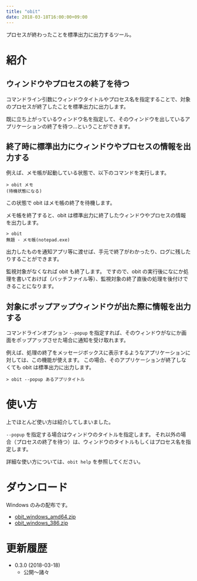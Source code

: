 ```yaml
---
title: "obit"
date: 2018-03-18T16:00:00+09:00
---
```


プロセスが終わったことを標準出力に出力するツール。

<!--more-->

# 紹介



## ウィンドウやプロセスの終了を待つ

コマンドライン引数にウィンドウタイトルやプロセス名を指定することで、対象のプロセスが終了したことを標準出力に出力します。

既に立ち上がっているウィンドウ名を指定して、そのウィンドウを出しているアプリケーションの終了を待つ…ということができます。


## 終了時に標準出力にウィンドウやプロセスの情報を出力する

例えば、メモ帳が起動している状態で、以下のコマンドを実行します。

```
> obit メモ
(待機状態になる)
```

この状態で obit はメモ帳の終了を待機します。

メモ帳を終了すると、obit は標準出力に終了したウィンドウやプロセスの情報を出力します。

```
> obit
無題 - メモ帳(notepad.exe)
```

出力したものを通知アプリ等に渡せば、手元で終了がわかったり、ログに残したりすることができます。

監視対象がなくなれば obit も終了します。
ですので、obit の実行後になにか処理を書いておけば（バッチファイル等）、監視対象の終了直後の処理を後付けできることになります。


## 対象にポップアップウィンドウが出た際に情報を出力する

コマンドラインオプション ```--popup``` を指定すれば、そのウィンドウがなにか画面をポップアップさせた場合に通知を受け取れます。

例えば、処理の終了をメッセージボックスに表示するようなアプリケーションに対しては、この機能が使えます。
この場合、そのアプリケーションが終了しなくても obit は標準出力に出力します。

```
> obit --popup あるアプリタイトル
```

# 使い方

上でほとんど使い方は紹介してしまいました。

```--popup``` を指定する場合はウィンドウのタイトルを指定します。
それ以外の場合（プロセスの終了を待つ）は、ウィンドウのタイトルもしくはプロセス名を指定します。

詳細な使い方については、```obit help``` を参照してください。

# ダウンロード

Windows のみの配布です。

* [obit_windows_amd64.zip](https://github.com/ShuheiKubota/ShuheiKubota.github.io/releases/download/site/obit_windows_amd64.zip)
* [obit_windows_386.zip](https://github.com/ShuheiKubota/ShuheiKubota.github.io/releases/download/site/obit_windows_386.zip)

# 更新履歴

* 0.3.0 (2018-03-18)
    * 公開～諸々
